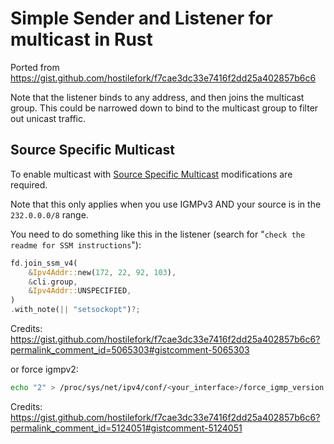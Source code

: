 # Simple Sender and Listener for multicast in Rust

Ported from https://gist.github.com/hostilefork/f7cae3dc33e7416f2dd25a402857b6c6

Note that the listener binds to any address, and then joins the multicast group. This could be narrowed down to bind to the multicast group to filter out unicast traffic.

## Source Specific Multicast

To enable multicast with [Source Specific Multicast](https://en.wikipedia.org/wiki/Source-specific_multicast) modifications are required.

Note that this only applies when you use IGMPv3 AND your source is in the `232.0.0.0/8` range.

You need to do something like this in the listener (search for "`check the readme for SSM instructions`"):

```rust
fd.join_ssm_v4(
    &Ipv4Addr::new(172, 22, 92, 103),
    &cli.group,
    &Ipv4Addr::UNSPECIFIED,
)
.with_note(|| "setsockopt")?;
```

Credits: https://gist.github.com/hostilefork/f7cae3dc33e7416f2dd25a402857b6c6?permalink_comment_id=5065303#gistcomment-5065303

or force igmpv2:

<!-- prettier-ignore-start -->
```bash
echo "2" > /proc/sys/net/ipv4/conf/<your_interface>/force_igmp_version
```
<!-- prettier-ignore-end -->

Credits: https://gist.github.com/hostilefork/f7cae3dc33e7416f2dd25a402857b6c6?permalink_comment_id=5124051#gistcomment-5124051
